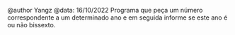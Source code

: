 @author Yangz
@data: 16/10/2022
Programa que peça um número correspondente a um determinado ano e em seguida informe se este ano é ou não bissexto. 
 